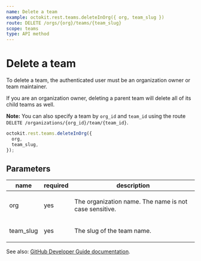 ```yaml
---
name: Delete a team
example: octokit.rest.teams.deleteInOrg({ org, team_slug })
route: DELETE /orgs/{org}/teams/{team_slug}
scope: teams
type: API method
---
```


# Delete a team

To delete a team, the authenticated user must be an organization owner or team maintainer.

If you are an organization owner, deleting a parent team will delete all of its child teams as well.

**Note:** You can also specify a team by `org_id` and `team_id` using the route `DELETE /organizations/{org_id}/team/{team_id}`.

```js
octokit.rest.teams.deleteInOrg({
  org,
  team_slug,
});
```

## Parameters

<table>
  <thead>
    <tr>
      <th>name</th>
      <th>required</th>
      <th>description</th>
    </tr>
  </thead>
  <tbody>
    <tr><td>org</td><td>yes</td><td>

The organization name. The name is not case sensitive.

</td></tr>
<tr><td>team_slug</td><td>yes</td><td>

The slug of the team name.

</td></tr>
  </tbody>
</table>

See also: [GitHub Developer Guide documentation](https://docs.github.com/enterprise-cloud@latest//rest/reference/teams#delete-a-team).
